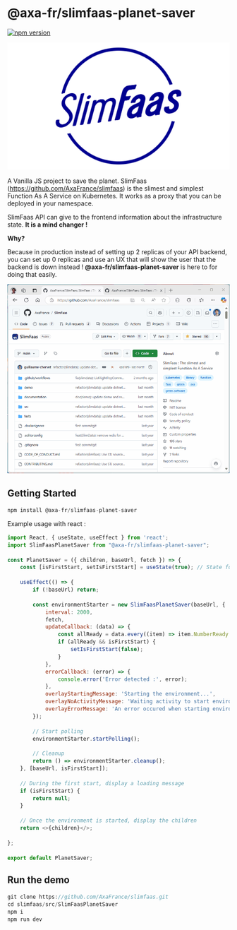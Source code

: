 # @axa-fr/slimfaas-planet-saver

[![npm version](https://badge.fury.io/js/%40axa-fr%2Fslimfaas-planet-saver.svg)](https://badge.fury.io/js/%40axa-fr%2Fslimfaas-planet-saver)

![SlimFaas.png](https://github.com/AxaFrance/SlimFaas/blob/main/documentation/SlimFaas.png)

A Vanilla JS project to save the planet. SlimFaas (https://github.com/AxaFrance/slimfaas) is the slimest and simplest Function As A Service on Kubernetes.
It works as a proxy that you can be deployed in your namespace.

SlimFaas API can give to the frontend information about the infrastructure state. **It is a mind changer !**

**Why?**

Because in production instead of setting up 2 replicas of your API backend, you can set up 0 replicas and use an UX that will show the user that the backend is down instead !
**@axa-fr/slimfaas-planet-saver** is here to for doing that easily.

![SlimFaasPlanetSaver.gif](https://github.com/AxaFrance/SlimFaas/blob/main/documentation/SlimfaasPlanetSaver.gif)

## Getting Started

```javascript
npm install @axa-fr/slimfaas-planet-saver
```

Example usage with react :
```javascript
import React, { useState, useEffect } from 'react';
import SlimFaasPlanetSaver from "@axa-fr/slimfaas-planet-saver";

const PlanetSaver = ({ children, baseUrl, fetch }) => {
    const [isFirstStart, setIsFirstStart] = useState(true); // State for first start

    useEffect(() => {
        if (!baseUrl) return;

        const environmentStarter = new SlimFaasPlanetSaver(baseUrl, {
            interval: 2000,
            fetch,
            updateCallback: (data) => {
                const allReady = data.every((item) => item.NumberReady >= 1);
                if (allReady && isFirstStart) {
                    setIsFirstStart(false);
                }
            },
            errorCallback: (error) => {
                console.error('Error detected :', error);
            },
            overlayStartingMessage: 'Starting the environment...',
            overlayNoActivityMessage: 'Waiting activity to start environment...',
            overlayErrorMessage: 'An error occured when starting environment. Please contact an administrator.',
        });

        // Start polling
        environmentStarter.startPolling();

        // Cleanup
        return () => environmentStarter.cleanup();
    }, [baseUrl, isFirstStart]);

    // During the first start, display a loading message
    if (isFirstStart) {
        return null;
    }

    // Once the environment is started, display the children
    return <>{children}</>;

};

export default PlanetSaver;

```

## Run the demo

```javascript
git clone https://github.com/AxaFrance/slimfaas.git
cd slimfaas/src/SlimFaasPlanetSaver
npm i
npm run dev
```
